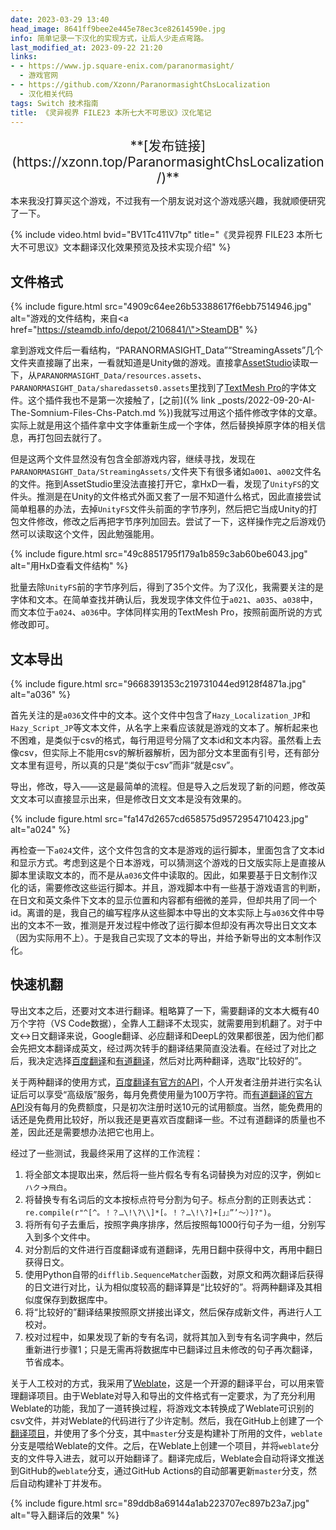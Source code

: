 ```yaml
---
date: 2023-03-29 13:40
head_image: 8641ff9bee2e445e78ec3ce82614590e.jpg
info: 简单记录一下汉化的实现方式，让后人少走点弯路。
last_modified_at: 2023-09-22 21:20
links: 
- - https://www.jp.square-enix.com/paranormasight/
  - 游戏官网
- - https://github.com/Xzonn/ParanormasightChsLocalization
  - 汉化相关代码
tags: Switch 技术指南
title: 《灵异视界 FILE23 本所七大不可思议》汉化笔记
---
```

<div class="alert alert-success" markdown="1" style="text-align: center; font-size: 150%;">
**[发布链接](https://xzonn.top/ParanormasightChsLocalization/)**
</div>

本来我没打算买这个游戏，不过我有一个朋友说对这个游戏感兴趣，我就顺便研究了一下。

{% include video.html bvid="BV1Tc411V7tp" title="《灵异视界 FILE23 本所七大不可思议》文本翻译汉化效果预览及技术实现介绍" %}

## 文件格式

{% include figure.html src="4909c64ee26b53388617f6ebb7514946.jpg" alt="游戏的文件结构，来自<a href=\"https://steamdb.info/depot/2106841/\">SteamDB</a>" %}

拿到游戏文件后一看结构，“PARANORMASIGHT_Data”“StreamingAssets”几个文件夹直接蹦了出来，一看就知道是Unity做的游戏。直接拿[AssetStudio](https://github.com/Perfare/AssetStudio)读取一下，从`PARANORMASIGHT_Data/resources.assets`、`PARANORMASIGHT_Data/sharedassets0.assets`里找到了[TextMesh Pro](https://docs.unity3d.com/cn/2020.3/Manual/com.unity.textmeshpro.html)的字体文件。这个插件我也不是第一次接触了，[之前]({% link _posts/2022-09-20-AI-The-Somnium-Files-Chs-Patch.md %})我就写过用这个插件修改字体的文章。实际上就是用这个插件拿中文字体重新生成一个字体，然后替换掉原字体的相关信息，再打包回去就行了。

但是这两个文件显然没有包含全部游戏内容，继续寻找，发现在`PARANORMASIGHT_Data/StreamingAssets/`文件夹下有很多诸如`a001`、`a002`文件名的文件。拖到AssetStudio里没法直接打开它，拿HxD一看，发现了`UnityFS`的文件头。推测是在Unity的文件格式外面又套了一层不知道什么格式，因此直接尝试简单粗暴的办法，去掉`UnityFS`文件头前面的字节序列，然后把它当成Unity的打包文件修改，修改之后再把字节序列加回去。尝试了一下，这样操作完之后游戏仍然可以读取这个文件，因此勉强能用。

{% include figure.html src="49c8851795f179a1b859c3ab60be6043.jpg" alt="用HxD查看文件结构" %}

批量去除`UnityFS`前的字节序列后，得到了35个文件。为了汉化，我需要关注的是字体和文本。在简单查找并确认后，我发现字体文件位于`a021`、`a035`、`a038`中，而文本位于`a024`、`a036`中。字体同样实用的TextMesh Pro，按照前面所说的方式修改即可。

## 文本导出
{% include figure.html src="9668391353c219731044ed9128f4871a.jpg" alt="a036" %}

首先关注的是`a036`文件中的文本。这个文件中包含了`Hazy_Localization_JP`和`Hazy_Script_JP`等文本文件，从名字上来看应该就是游戏的文本了。解析起来也不困难，是类似于csv的格式，每行用逗号分隔了文本id和文本内容。虽然看上去像csv，但实际上不能用csv的解析器解析，因为部分文本里面有引号，还有部分文本里有逗号，所以真的只是“类似于csv”而非“就是csv”。

导出，修改，导入——这是最简单的流程。但是导入之后发现了新的问题，修改英文文本可以直接显示出来，但是修改日文文本是没有效果的。

{% include figure.html src="fa147d2657cd658575d9572954710423.jpg" alt="a024" %}

再检查一下`a024`文件，这个文件包含的文本是游戏的运行脚本，里面包含了文本id和显示方式。考虑到这是个日本游戏，可以猜测这个游戏的日文版实际上是直接从脚本里读取文本的，而不是从`a036`文件中读取的。因此，如果要基于日文制作汉化的话，需要修改这些运行脚本。并且，游戏脚本中有一些基于游戏语言的判断，在日文和英文条件下文本的显示位置和内容都有细微的差异，但却共用了同一个id。离谱的是，我自己的编写程序从这些脚本中导出的文本实际上与`a036`文件中导出的文本不一致，推测是开发过程中修改了运行脚本但却没有再次导出日文文本（因为实际用不上）。于是我自己实现了文本的导出，并给予新导出的文本制作汉化。

## 快速机翻

导出文本之后，还要对文本进行翻译。粗略算了一下，需要翻译的文本大概有40万个字符（VS Code数据），全靠人工翻译不太现实，就需要用到机翻了。对于中文↔日文翻译来说，Google翻译、必应翻译和DeepL的效果都很差，因为他们都会先把文本翻译成英文，经过两次转手的翻译结果简直没法看。在经过了对比之后，我决定选择[百度翻译](https://fanyi.baidu.com/)和[有道翻译](https://fanyi.youdao.com/)，然后对比两种翻译，选取“比较好的”。

关于两种翻译的使用方式，[百度翻译有官方的API](https://fanyi-api.baidu.com/)，个人开发者注册并进行实名认证后可以享受“高级版”服务，每月免费使用量为100万字符。而[有道翻译的官方API](https://ai.youdao.com/product-fanyi-text.s)没有每月的免费额度，只是初次注册时送10元的试用额度。当然，能免费用的话还是免费用比较好，所以我还是更喜欢百度翻译一些。不过有道翻译的质量也不差，因此还是需要想办法把它也用上。

经过了一些测试，我最终采用了这样的工作流程：

1. 将全部文本提取出来，然后将一些片假名专有名词替换为对应的汉字，例如`ヒハク`→`飛白`。
2. 将替换专有名词后的文本按标点符号分割为句子。标点分割的正则表达式：`re.compile(r"^[^。！？…\!\?\\]*[。！？…\!\?]+[」』”’〜）]?")`。
3. 将所有句子去重后，按照字典序排序，然后按照每1000行句子为一组，分别写入到多个文件中。
4. 对分割后的文件进行百度翻译或有道翻译，先用日翻中获得中文，再用中翻日获得日文。
5. 使用Python自带的`difflib.SequenceMatcher`函数，对原文和两次翻译后获得的日文进行对比，认为相似度较高的翻译算是“比较好的”。将两种翻译及其相似度保存到数据库中。
6. 将“比较好的”翻译结果按照原文拼接出译文，然后保存成新文件，再进行人工校对。
7. 校对过程中，如果发现了新的专有名词，就将其加入到专有名词字典中，然后重新进行步骤1；只是无需再将数据库中已翻译过且未修改的句子再次翻译，节省成本。

关于人工校对的方式，我采用了[Weblate](https://weblate.org/)，这是一个开源的翻译平台，可以用来管理翻译项目。由于Weblate对导入和导出的文件格式有一定要求，为了充分利用Weblate的功能，我加了一道转换过程，将游戏文本转换成了Weblate可识别的csv文件，并对Weblate的代码进行了少许定制。然后，我在GitHub上创建了一个[翻译项目](https://github.com/Xzonn/ParanormasightChsLocalization)，并使用了多个分支，其中`master`分支是构建补丁所用的文件，`weblate`分支是喂给Weblate的文件。之后，在Weblate上创建一个项目，并将`weblate`分支的文件导入进去，就可以开始翻译了。翻译完成后，Weblate会自动将译文推送到GitHub的`weblate`分支，通过GitHub Actions的自动部署更新`master`分支，然后自动构建补丁并发布。

{% include figure.html src="89ddb8a69144a1ab223707ec897b23a7.jpg" alt="导入翻译后的效果" %}